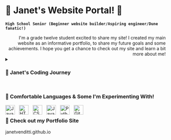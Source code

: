 # 🌸 Janet's Website Portal! 🐩


**`High School Senior (Beginner website builder/Aspiring engineer/Dune fanatic!)`**

<div style="text-align: right"> I'm a grade twelve student excited to share my site! I created my main website as an informative portfolio, to share my future goals and some achievements. I hope you get a chance to check out my site and learn a bit more about me! </div>

<details>
 <summary><h3> 🎀 Janet's Coding Journey</h3></summary>
   I started my formal coding journey in grade 10, working through javascript and Java-esque programming languages, later on during my grade 11 coding experiences I learned so much more about syntax and usage of Java, a fantastic learning experience and one that allowed me to explore creativity and simplicity in code. After courses and personal work with Python this year, I was feeling inspired to make a website of my own and some web apps with an AI twist (to be released soon!). Working through my school's robotics program has also allowed me to experience some group work in code! I wish to continue some website updating and would love to one day share my own resources similar to the ones provided to me in the creation of the site! I wish you all take the time to check out my adapted work and be sure to take a look at some more website details above! Thanks :)
</details>


<br />

###  🌼 Comfortable Languages & Some I'm Experimenting With! 


<img align="left" alt="Java" width="30px" style="padding-right:10px;" src="https://cdn.jsdelivr.net/gh/devicons/devicon/icons/java/java-original.svg"/>
<img align="left" alt="HTML" width="30px" style="padding-right:10px;" src="https://cdn.jsdelivr.net/gh/devicons/devicon/icons/html5/html5-plain.svg" />
<img align="left" alt="CSS" width="30px" style="padding-right:10px;" src="https://cdn.jsdelivr.net/gh/devicons/devicon/icons/css3/css3-plain.svg" />
<img align="left" alt="JavaScript" width="30px" style="padding-right:10px;" src="https://cdn.jsdelivr.net/gh/devicons/devicon/icons/javascript/javascript-plain.svg" />
<img align="left" alt="Python" width="30px" style="padding-right:10px;" src="https://cdn.jsdelivr.net/gh/devicons/devicon/icons/python/python-plain.svg" />
<img align="left" alt="GitHub" width="30px" style="padding-right:10px;" src="https://cdn.jsdelivr.net/gh/devicons/devicon/icons/github/github-original.svg" />


<br />

### 🌼 Check out my Portfolio Site
janetvenditti.github.io

